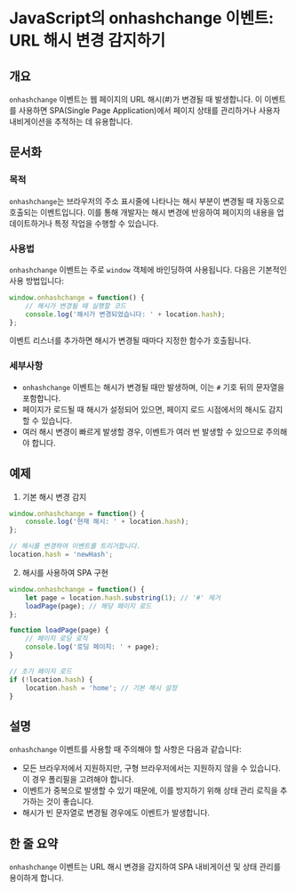<!--
Meta Description: # JavaScript의 onhashchange 이벤트: URL 해시 변경 감지하기 ## 개요 `onhashchange` 이벤트는 웹 페이지의 URL 해시(#)가 변경될 때 발생합니다. 이 이벤트를 사용하면 SPA(Single Page Application)에서 페이지...
Meta Keywords: onhashchange, 변경될, 페이지, 해시가, location
-->

# JavaScript의 onhashchange 이벤트: URL 해시 변경 감지하기

## 개요
`onhashchange` 이벤트는 웹 페이지의 URL 해시(#)가 변경될 때 발생합니다. 이 이벤트를 사용하면 SPA(Single Page Application)에서 페이지 상태를 관리하거나 사용자 내비게이션을 추적하는 데 유용합니다.

## 문서화

### 목적
`onhashchange`는 브라우저의 주소 표시줄에 나타나는 해시 부분이 변경될 때 자동으로 호출되는 이벤트입니다. 이를 통해 개발자는 해시 변경에 반응하여 페이지의 내용을 업데이트하거나 특정 작업을 수행할 수 있습니다.

### 사용법
`onhashchange` 이벤트는 주로 `window` 객체에 바인딩하여 사용됩니다. 다음은 기본적인 사용 방법입니다:

```javascript
window.onhashchange = function() {
    // 해시가 변경될 때 실행할 코드
    console.log('해시가 변경되었습니다: ' + location.hash);
};
```

이벤트 리스너를 추가하면 해시가 변경될 때마다 지정한 함수가 호출됩니다. 

### 세부사항
- `onhashchange` 이벤트는 해시가 변경될 때만 발생하며, 이는 `#` 기호 뒤의 문자열을 포함합니다.
- 페이지가 로드될 때 해시가 설정되어 있으면, 페이지 로드 시점에서의 해시도 감지할 수 있습니다.
- 여러 해시 변경이 빠르게 발생할 경우, 이벤트가 여러 번 발생할 수 있으므로 주의해야 합니다.

## 예제

1. 기본 해시 변경 감지
```javascript
window.onhashchange = function() {
    console.log('현재 해시: ' + location.hash);
};

// 해시를 변경하여 이벤트를 트리거합니다.
location.hash = 'newHash';
```

2. 해시를 사용하여 SPA 구현
```javascript
window.onhashchange = function() {
    let page = location.hash.substring(1); // '#' 제거
    loadPage(page); // 해당 페이지 로드
};

function loadPage(page) {
    // 페이지 로딩 로직
    console.log('로딩 페이지: ' + page);
}

// 초기 페이지 로드
if (!location.hash) {
    location.hash = 'home'; // 기본 해시 설정
}
```

## 설명
`onhashchange` 이벤트를 사용할 때 주의해야 할 사항은 다음과 같습니다:

- 모든 브라우저에서 지원하지만, 구형 브라우저에서는 지원하지 않을 수 있습니다. 이 경우 폴리필을 고려해야 합니다.
- 이벤트가 중복으로 발생할 수 있기 때문에, 이를 방지하기 위해 상태 관리 로직을 추가하는 것이 좋습니다.
- 해시가 빈 문자열로 변경될 경우에도 이벤트가 발생합니다.

## 한 줄 요약
`onhashchange` 이벤트는 URL 해시 변경을 감지하여 SPA 내비게이션 및 상태 관리를 용이하게 합니다.